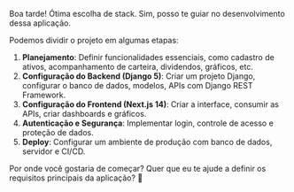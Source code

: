 Boa tarde! Ótima escolha de stack. Sim, posso te guiar no desenvolvimento dessa aplicação.  

Podemos dividir o projeto em algumas etapas:  

1. **Planejamento**: Definir funcionalidades essenciais, como cadastro de ativos, acompanhamento de carteira, dividendos, gráficos, etc.  
2. **Configuração do Backend (Django 5)**: Criar um projeto Django, configurar o banco de dados, modelos, APIs com Django REST Framework.  
3. **Configuração do Frontend (Next.js 14)**: Criar a interface, consumir as APIs, criar dashboards e gráficos.  
4. **Autenticação e Segurança**: Implementar login, controle de acesso e proteção de dados.  
5. **Deploy**: Configurar um ambiente de produção com banco de dados, servidor e CI/CD.  

Por onde você gostaria de começar? Quer que eu te ajude a definir os requisitos principais da aplicação? 🚀